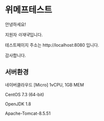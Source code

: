 # 위메프테스트

안녕하세요!

지원자 *이재국*입니다.

테스트페이지 주소는 http://localhost:8080 입니다.

감사합니다.



## 서버환경

네이버클라우드 [Micro] 1vCPU, 1GB MEM

CentOS 7.3 (64-bit)

OpenJDK 1.8

Apache-Tomcat-8.5.51
